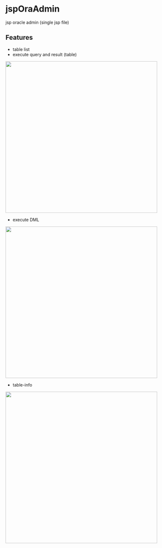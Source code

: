 jspOraAdmin
===========

jsp oracle admin (single jsp file)

Features
--------

* table list
* execute query and result (table)

<img src="http://guny.kr/wp/wp-content/uploads/2013/04/20130404225519.png" width="500"/>

* execute DML

<img src="http://guny.kr/wp/wp-content/uploads/2013/04/20130404231124.png" width="500"/>

* table-info

<img src="http://guny.kr/wp/wp-content/uploads/2013/04/20130406162015.png" width="500"/>
